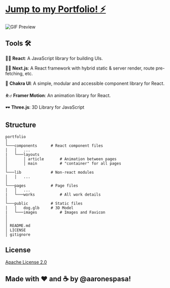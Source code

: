# [Jump to my Portfolio! ⚡️](https://aaronespasa.com/)

![GIF Preview](https://github.com/aaronespasa/portfolio/blob/main/public/images/portfolio-preview.gif)

## Tools 🛠

👨‍💻 **React**: A JavaScript library for building UIs.

👨‍💻 **Next.js**: A React framework with hybrid static & server render, route pre-fetching, etc.

🎨 **Chakra UI**: A simple, modular and accessible component library for React.

⛹️‍♂️ **Framer Motion**: An animation library for React.

🕶 **Three.js**: 3D Library for JavaScript

## Structure

```
portfolio
│
└───components      # React component files
│   │   ...
|   └───layouts
│       │ article       # Animation between pages
│       │ main          # "container" for all pages
│
└───lib             # Non-react modules
│   │   ...
│
└───pages           # Page files
│   │   ...
|   └───works           # All work details
│
└───public          # Static files
│   │   dog.glb     # 3D Model
|   └───images          # Images and Favicon
│
│
│ README.md
│ LICENSE  
│ gitignore  
```

## License
[Apache License 2.0](https://www.apache.org/licenses/LICENSE-2.0)

## Made with ❤️ and ☕️ by @aaronespasa!
